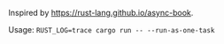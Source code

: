 Inspired by https://rust-lang.github.io/async-book.

Usage: `RUST_LOG=trace cargo run -- --run-as-one-task`
